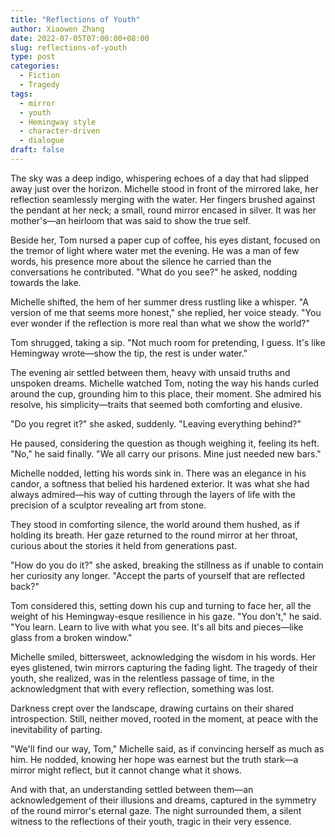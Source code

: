 ```yaml
---
title: "Reflections of Youth"
author: Xiaowen Zhang
date: 2022-07-05T07:00:00+08:00
slug: reflections-of-youth
type: post
categories:
  - Fiction
  - Tragedy
tags:
  - mirror
  - youth
  - Hemingway style
  - character-driven
  - dialogue
draft: false
---
```


The sky was a deep indigo, whispering echoes of a day that had slipped away just over the horizon. Michelle stood in front of the mirrored lake, her reflection seamlessly merging with the water. Her fingers brushed against the pendant at her neck; a small, round mirror encased in silver. It was her mother's—an heirloom that was said to show the true self.

Beside her, Tom nursed a paper cup of coffee, his eyes distant, focused on the tremor of light where water met the evening. He was a man of few words, his presence more about the silence he carried than the conversations he contributed. "What do you see?" he asked, nodding towards the lake.

Michelle shifted, the hem of her summer dress rustling like a whisper. "A version of me that seems more honest," she replied, her voice steady. "You ever wonder if the reflection is more real than what we show the world?"

Tom shrugged, taking a sip. "Not much room for pretending, I guess. It's like Hemingway wrote—show the tip, the rest is under water."

The evening air settled between them, heavy with unsaid truths and unspoken dreams. Michelle watched Tom, noting the way his hands curled around the cup, grounding him to this place, their moment. She admired his resolve, his simplicity—traits that seemed both comforting and elusive.

"Do you regret it?" she asked, suddenly. "Leaving everything behind?"

He paused, considering the question as though weighing it, feeling its heft. "No," he said finally. "We all carry our prisons. Mine just needed new bars."

Michelle nodded, letting his words sink in. There was an elegance in his candor, a softness that belied his hardened exterior. It was what she had always admired—his way of cutting through the layers of life with the precision of a sculptor revealing art from stone.

They stood in comforting silence, the world around them hushed, as if holding its breath. Her gaze returned to the round mirror at her throat, curious about the stories it held from generations past.

"How do you do it?" she asked, breaking the stillness as if unable to contain her curiosity any longer. "Accept the parts of yourself that are reflected back?"

Tom considered this, setting down his cup and turning to face her, all the weight of his Hemingway-esque resilience in his gaze. "You don't," he said. "You learn. Learn to live with what you see. It's all bits and pieces—like glass from a broken window."

Michelle smiled, bittersweet, acknowledging the wisdom in his words. Her eyes glistened, twin mirrors capturing the fading light. The tragedy of their youth, she realized, was in the relentless passage of time, in the acknowledgment that with every reflection, something was lost.

Darkness crept over the landscape, drawing curtains on their shared introspection. Still, neither moved, rooted in the moment, at peace with the inevitability of parting.

"We'll find our way, Tom," Michelle said, as if convincing herself as much as him. He nodded, knowing her hope was earnest but the truth stark—a mirror might reflect, but it cannot change what it shows.

And with that, an understanding settled between them—an acknowledgement of their illusions and dreams, captured in the symmetry of the round mirror's eternal gaze. The night surrounded them, a silent witness to the reflections of their youth, tragic in their very essence.